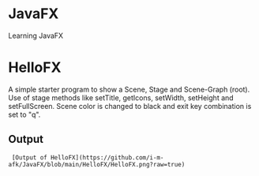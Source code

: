 # JavaFX

Learning JavaFX

# HelloFX

A simple starter program to show a Scene, Stage and Scene-Graph (root).
Use of stage methods like setTitle, getIcons, setWidth, setHeight and setFullScreen.
Scene color is changed to black and exit key combination is set to "q".

## Output

     [Output of HelloFX](https://github.com/i-m-afk/JavaFX/blob/main/HelloFX/HelloFX.png?raw=true)
